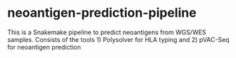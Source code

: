 # neoantigen-prediction-pipeline
This is a Snakemake pipeline to predict neoantigens from WGS/WES samples.
Consists of the tools 1) Polysolver for HLA typing and 2) pVAC-Seq for neoantigen prediction
